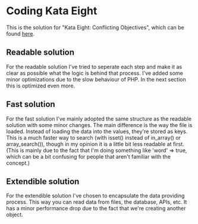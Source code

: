 # Coding Kata Eight
This is the solution for "Kata Eight: Conflicting Objectives", which can be
found [here](http://codekata.pragprog.com/2007/01/kata_eight_conf.html).

## Readable solution
For the readable solution I've tried to seperate each step and make it as clear
as possible what the logic is behind that process. I've added some minor
optimizations due to the slow behaviour of PHP. In the next section this is
optimized even more.

## Fast solution
For the fast solution I've mainly adopted the same structure as the readable
solution with some minor changes. The main difference is the way the file is
loaded. Instead of loading the data into the values, they're stored as keys.
This is a much faster way to search (with isset() instead of in_array() or
array_search()), though in my opinion it is a little bit less readable at first.
(This is mainly due to the fact that I'm doing something like 'word' => true,
 which can be a bit confusing for people that aren't familiar with the concept.)

## Extendible solution
For the extendible solution I've chosen to encapsulate the data providing
process. This way you can read data from files, the database, APIs, etc. It has
a minor performance drop due to the fact that we're creating another object.
